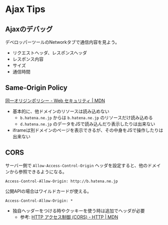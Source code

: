 Ajax Tips
================================================================

## Ajaxのデバッグ

デベロッパーツールのNetworkタブで通信内容を見よう。

- リクエストヘッダ、レスポンスヘッダ
- レスポンス内容
- サイズ
- 通信時間


## Same-Origin Policy

[同一オリジンポリシー - Web セキュリティ | MDN](https://developer.mozilla.org/ja/docs/Web/Security/Same-origin_policy)

- 基本的に、他ドメインのリソースは読み込めない
  - `b.hatena.ne.jp` からは `b.hatena.ne.jp` のリソースだけ読み込める
  - `d.hatena.ne.jp` のデータをJSで読み込んだり表示したりは出来ない  
- iframeは別ドメインのページを表示できるが、その中身をJSで操作したりは出来ない


## CORS

サーバー側で `Allow-Access-Control-Origin` ヘッダを設定すると、他のドメインから参照できるようになる。

```
Access-Control-Allow-Origin: http://b.hatena.ne.jp
```

公開APIの場合はワイルドカードが使える。
```
Access-Control-Allow-Origin: *
```

- 独自ヘッダーをつける時やクッキーを使う時は追加でヘッダが必要
  - 参考: [HTTP アクセス制御 (CORS) - HTTP | MDN](https://developer.mozilla.org/ja/docs/Web/HTTP/HTTP_access_control)
